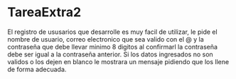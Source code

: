 # TareaExtra2

El registro de ususarios que desarrolle es  muy facil de utilizar, le pide el nombre de usuario, correo electronico que sea valido con el @ y la contraseña que debe llevar minimo 8 digitos al confirmarl la contraseña debe ser igual a la contraseña anterior.
Si los datos ingresados no son validos o los dejen en blanco le mostrara un mensaje pidiendo que los llene de forma adecuada.